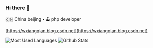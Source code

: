 ### Hi there 👋

🇨🇳 China beijing・🕹 php developer

[https://wxiangqian.blog.csdn.net](https://wxiangqian.blog.csdn.net)


![Most Used Languages](https://github-readme-stats.vercel.app/api/top-langs/?username=WXiangQian&theme=dark&layout=compact)
![Github Stats](https://github-readme-stats.vercel.app/api?username=WXiangQian&show_icons=true&theme=dark&count_private=true)

<!--
**WXiangQian/WXiangQian** is a ✨ _special_ ✨ repository because its `README.md` (this file) appears on your GitHub profile.




Here are some ideas to get you started:

- 🔭 I’m currently working on ...
- 🌱 I’m currently learning ...
- 👯 I’m looking to collaborate on ...
- 🤔 I’m looking for help with ...
- 💬 Ask me about ...
- 📫 How to reach me: ...
- 😄 Pronouns: ...
- ⚡ Fun fact: ...
-->
